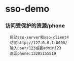 # sso-demo
### 访问受保护的资源/phone
      启动sso-server和sso-client4
      访问http://127.0.0.1:8090/
      输入user/123或者admin123
      返回phone:13285155519
